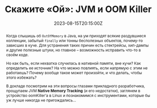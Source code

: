 ---
title: "Скажите «Ой»: JVM и OOM Killer"
event: "JUGNsk Meetup #21"
event_url: https://www.meetup.com/ru-RU/jugnsk/events/295210470/

location: Новосибирск, АкадемПарк (ЦКП)
address:
  street: ул. Николаева 12/1
  country: Россия

summary: Взгляд на проблемы с нативной памятью JVM глазами прикладного разработчика
abstract: |
  Когда слышишь об `OutOfMemory` в Java, на ум приходят всякие раздувшиеся коллекции, забытый `finally` или тонны бесполезных объектов, почему-то зависших в куче. Для устранения таких причин есть стектрейсы, хип-дампы и другие полезные штуки, но главное – возможность исправить что-то в своём коде.

  Но как быть, если нехватка случилась в нативной памяти, вне кучи? Как определить ее источник? На что можно повлиять, если напрямую с этим не работаешь? Почему вообще такое может произойти, и что делать, чтобы этого избежать?

  В докладе посмотрим на эти вопросы глазами прикладного разработчика, прощупаем JVM **Native Memory Tracking** (и его недостатки), заглянем в устройство oomKiller’а в Linux и познакомимся с инструментами, которые бы уж лучше никогда не пригождались…

# Talk start and end times.
#   End time can optionally be hidden by prefixing the line with `#`.
date: "2023-08-15T20:15:00Z"
date_end: "2023-08-15T21:15:00Z"
all_day: false

# Schedule page publish date (NOT talk date).
publishDate: "2022-08-16T00:00:00Z"

authors:
  - toparvion
tags:
  - jvm
  - native memory
  - nmt
  - async-profiler
  - linux
  - outofmemory
  - oom
  - jemalloc
  - gc
  - jcmd
  - на-русском

# Is this a featured talk? (true/false)
featured: false

image:
  caption: ''
  focal_point: Smart

# links:
# - icon: twitter
#   icon_pack: fab
#   name: Подписаться
#   url: https://twitter.com/georgecushen
url_code: ""
url_pdf: ""
url_slides: ""
url_video: "https://www.youtube.com/live/L6u-ZEEYa0E?si=TmxO-hIncfmAroo1&t=9971"

# Markdown Slides (optional).
#   Associate this talk with Markdown slides.
#   Simply enter your slide deck's filename without extension.
#   E.g. `slides = "example-slides"` references `content/slides/example-slides.md`.
#   Otherwise, set `slides = ""`.
# slides: example

# Projects (optional).
#   Associate this post with one or more of your projects.
#   Simply enter your project's folder or file name without extension.
#   E.g. `projects = ["internal-project"]` references `content/project/deep-learning/index.md`.
#   Otherwise, set `projects = []`.
#projects:
#  - no

# Enable math on this page?
math: false
---